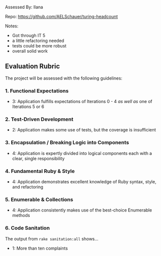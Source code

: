 Assessed By: Ilana

Repo: https://github.com/AELSchauer/turing-headcount

Notes:
- Got through IT 5 
- a little refactoring needed
- tests could be more robust 
- overall solid work

## Evaluation Rubric

The project will be assessed with the following guidelines:

### 1. Functional Expectations

* 3: Application fulfills expectations of Iterations 0 - 4 *as well as* one of Iterations 5 or 6

### 2. Test-Driven Development

* 2: Application makes some use of tests, but the coverage is insufficient

### 3. Encapsulation / Breaking Logic into Components

* 4: Application is expertly divided into logical components each with a clear, single responsibility

### 4. Fundamental Ruby & Style

* 4:  Application demonstrates excellent knowledge of Ruby syntax, style, and refactoring

### 5. Enumerable & Collections

* 4: Application consistently makes use of the best-choice Enumerable methods

### 6. Code Sanitation

The output from `rake sanitation:all` shows...

* 1: More than ten complaints
